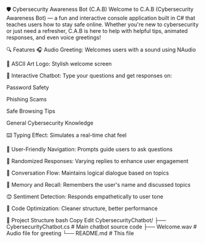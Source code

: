 🛡️ Cybersecurity Awareness Bot (C.A.B)
Welcome to C.A.B (Cybersecurity Awareness Bot) — a fun and interactive console application built in C# that teaches users how to stay safe online. Whether you're new to cybersecurity or just need a refresher, C.A.B is here to help with helpful tips, animated responses, and even voice greetings!

🔍 Features
🎧 Audio Greeting: Welcomes users with a sound using NAudio

🎨 ASCII Art Logo: Stylish welcome screen

🤖 Interactive Chatbot: Type your questions and get responses on:

Password Safety

Phishing Scams

Safe Browsing Tips

General Cybersecurity Knowledge

⌨️ Typing Effect: Simulates a real-time chat feel

🎯 User-Friendly Navigation: Prompts guide users to ask questions

🔁 Randomized Responses: Varying replies to enhance user engagement

💬 Conversation Flow: Maintains logical dialogue based on topics

🧠 Memory and Recall: Remembers the user's name and discussed topics

😊 Sentiment Detection: Responds empathetically to user tone

🧹 Code Optimization: Cleaner structure, better performance

📂 Project Structure
bash
Copy
Edit
CybersecurityChatbot/
├── CybersecurityChatbot.cs      # Main chatbot source code
├── Welcome.wav                  # Audio file for greeting
└── README.md                    # This file
